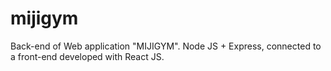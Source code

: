 # mijigym
Back-end of Web application "MIJIGYM". Node JS + Express, connected to a front-end developed with React JS.
